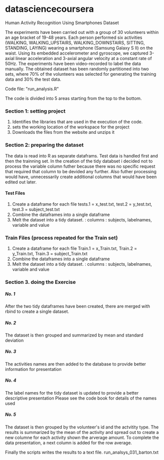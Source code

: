 # datasciencecoursera
Human Activity Recognition Using Smartphones Dataset


The experiments have been carried out with a group of 30 volunteers within an age bracket of 19-48 years. Each person performed six activities (WALKING, WALKING_UPSTAIRS, WALKING_DOWNSTAIRS, SITTING, STANDING, LAYING) wearing a smartphone (Samsung Galaxy S II) on the waist. Using its embedded accelerometer and gyroscope, we captured 3-axial linear acceleration and 3-axial angular velocity at a constant rate of 50Hz. The experiments have been video-recorded to label the data manually. The obtained dataset has been randomly partitioned into two sets, where 70% of the volunteers was selected for generating the training data and 30% the test data. 


Code file: "run_analysis.R"

The code is divided into 5 areas starting from the top to the bottom.

### Section 1: setting project
1. Identifies  the libraries that are used in the execution of the code.  
2. sets the working location of the workspace for the project
3. Downloads the files from the website and unzips it

### Section 2: preparing the dataset
The data is read into  R as separate dataframs.  Test data is handled first and then the trainning set.   In the creation of the tidy databset i decided not to process the variable column futher because there was no specific request that required that column to be devided any further.  Also futher processing would have, unnecessarily create additional columns that would have been edited out later.

#### Test Files
1. Create a dataframe for each file  tests.1 = x_test.txt, test.2 = y_test.txt, test.3 = subject_test.txt
2. Combine the dataframes into a single dataframe  
3. Melt the dataset into a tidy dataset.  :  columns :   subjects, labelnames, variable and value

###  Train Files  (process repeated for the Train set)
1. Create a dataframe for each file  Train.1 = x_Train.txt, Train.2 = y_Train.txt, Train.3 = subject_Train.txt
2. Combine the dataframes into a single dataframe  
3. Melt the dataset into a tidy dataset.  :  columns :   subjects, labelnames, variable and value

### Section 3. doing the Exercise

##### No. 1
After the two tidy dataframes have been created,  there are merged with rbind  to create a single dataset.

##### No. 2
The dataset is then grouped and summarized by mean and standard deviation

##### No. 3
The activities names are then added to the database to provide better information for presentation

##### No. 4
The label names for the tidy dataset is updated to provide a better descriptive presentation Please see the code book for details of the names used

##### No. 5
The dataset is then grouped by the volunteer's id and the actvitity type.  The results is summarized by the mean of the activity and spread out to create a new columne for each activity shown the arverage amount.  To complete the data presentation, a next column is added for the row average.   

Finally the scripts writes the results to a text file. run_analsys_031_barton.txt



